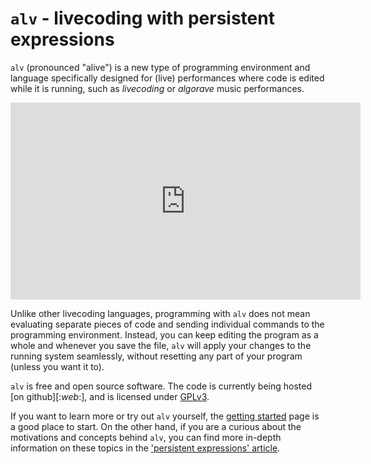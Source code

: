 # `alv` - livecoding with persistent expressions

`alv` (pronounced "alive") is a new type of programming environment and
language specifically designed for (live) performances where code is edited
while it is running, such as *livecoding* or *algorave* music performances.

<iframe class="embed" allowfullscreen="true" frameborder="0"
  height="315" width="560" src="https://www.youtube.com/embed/z0XZYnY3Evc"
></iframe>

Unlike other livecoding languages, programming with `alv` does not mean
evaluating separate pieces of code and sending individual commands to the
programming environment. Instead, you can keep editing the program as a whole
and whenever you save the file, `alv` will apply your changes to the running
system seamlessly, without resetting any part of your program (unless you want
it to).

`alv` is free and open source software. The code is currently being hosted
[on github][:*web*:], and is licensed under [GPLv3][license].

If you want to learn more or try out `alv` yourself, the
[getting started][guide] page is a good place to start. On the other hand, if
you are a curious about the motivations and concepts behind `alv`, you can find
more in-depth information on these topics in the
['persistent expressions' article][rationale].

[guide]: guide.html
[rationale]: https://s-ol.nu/alivecoding
[license]: https://github.com/s-ol/alive/blob/master/LICENSE
